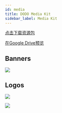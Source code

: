 ```yaml
---
id: media
title: DODO Media Kit
sidebar_label: Media Kit
---
```

[点击下载资源包](https://dodoex.github.io/docs/DODO-media-kit.zip)

[在Google Drive预览](https://drive.google.com/drive/u/0/folders/1R9idnwzQL1r5Xn772NRvM7JLeHjaWV_D)

## Banners

![](https://dodoex.github.io/docs/DODO-media-kit/banner/2.png)

## Logos

![](https://dodoex.github.io/docs/DODO-media-kit/LOGO/Logo1-Y.png)

![](https://dodoex.github.io/docs/DODO-media-kit/vDODO%20LOGO/vDODO-LOGO--03.svg)


